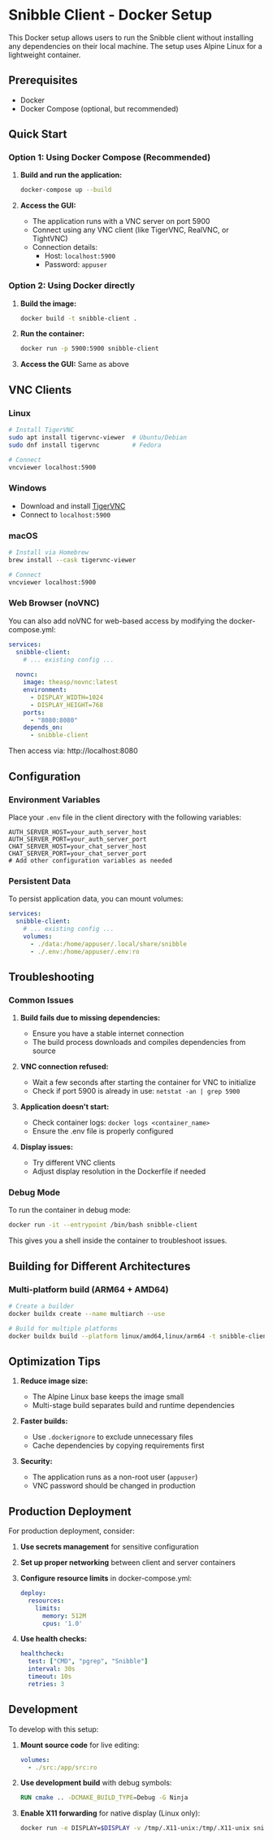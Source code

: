 # Snibble Client - Docker Setup

This Docker setup allows users to run the Snibble client without installing any dependencies on their local machine. The setup uses Alpine Linux for a lightweight container.

## Prerequisites

- Docker
- Docker Compose (optional, but recommended)

## Quick Start

### Option 1: Using Docker Compose (Recommended)

1. **Build and run the application:**
   ```bash
   docker-compose up --build
   ```

2. **Access the GUI:**
   - The application runs with a VNC server on port 5900
   - Connect using any VNC client (like TigerVNC, RealVNC, or TightVNC)
   - Connection details:
     - Host: `localhost:5900`
     - Password: `appuser`

### Option 2: Using Docker directly

1. **Build the image:**
   ```bash
   docker build -t snibble-client .
   ```

2. **Run the container:**
   ```bash
   docker run -p 5900:5900 snibble-client
   ```

3. **Access the GUI:** Same as above

## VNC Clients

### Linux
```bash
# Install TigerVNC
sudo apt install tigervnc-viewer  # Ubuntu/Debian
sudo dnf install tigervnc         # Fedora

# Connect
vncviewer localhost:5900
```

### Windows
- Download and install [TigerVNC](https://tigervnc.org/)
- Connect to `localhost:5900`

### macOS
```bash
# Install via Homebrew
brew install --cask tigervnc-viewer

# Connect
vncviewer localhost:5900
```

### Web Browser (noVNC)
You can also add noVNC for web-based access by modifying the docker-compose.yml:

```yaml
services:
  snibble-client:
    # ... existing config ...
  
  novnc:
    image: theasp/novnc:latest
    environment:
      - DISPLAY_WIDTH=1024
      - DISPLAY_HEIGHT=768
    ports:
      - "8080:8080"
    depends_on:
      - snibble-client
```

Then access via: http://localhost:8080

## Configuration

### Environment Variables
Place your `.env` file in the client directory with the following variables:
```
AUTH_SERVER_HOST=your_auth_server_host
AUTH_SERVER_PORT=your_auth_server_port
CHAT_SERVER_HOST=your_chat_server_host
CHAT_SERVER_PORT=your_chat_server_port
# Add other configuration variables as needed
```

### Persistent Data
To persist application data, you can mount volumes:

```yaml
services:
  snibble-client:
    # ... existing config ...
    volumes:
      - ./data:/home/appuser/.local/share/snibble
      - ./.env:/home/appuser/.env:ro
```

## Troubleshooting

### Common Issues

1. **Build fails due to missing dependencies:**
   - Ensure you have a stable internet connection
   - The build process downloads and compiles dependencies from source

2. **VNC connection refused:**
   - Wait a few seconds after starting the container for VNC to initialize
   - Check if port 5900 is already in use: `netstat -an | grep 5900`

3. **Application doesn't start:**
   - Check container logs: `docker logs <container_name>`
   - Ensure the .env file is properly configured

4. **Display issues:**
   - Try different VNC clients
   - Adjust display resolution in the Dockerfile if needed

### Debug Mode
To run the container in debug mode:

```bash
docker run -it --entrypoint /bin/bash snibble-client
```

This gives you a shell inside the container to troubleshoot issues.

## Building for Different Architectures

### Multi-platform build (ARM64 + AMD64)
```bash
# Create a builder
docker buildx create --name multiarch --use

# Build for multiple platforms
docker buildx build --platform linux/amd64,linux/arm64 -t snibble-client:latest .
```

## Optimization Tips

1. **Reduce image size:**
   - The Alpine Linux base keeps the image small
   - Multi-stage build separates build and runtime dependencies

2. **Faster builds:**
   - Use `.dockerignore` to exclude unnecessary files
   - Cache dependencies by copying requirements first

3. **Security:**
   - The application runs as a non-root user (`appuser`)
   - VNC password should be changed in production

## Production Deployment

For production deployment, consider:

1. **Use secrets management** for sensitive configuration
2. **Set up proper networking** between client and server containers
3. **Configure resource limits** in docker-compose.yml:
   ```yaml
   deploy:
     resources:
       limits:
         memory: 512M
         cpus: '1.0'
   ```

4. **Use health checks:**
   ```yaml
   healthcheck:
     test: ["CMD", "pgrep", "Snibble"]
     interval: 30s
     timeout: 10s
     retries: 3
   ```

## Development

To develop with this setup:

1. **Mount source code** for live editing:
   ```yaml
   volumes:
     - ./src:/app/src:ro
   ```

2. **Use development build** with debug symbols:
   ```dockerfile
   RUN cmake .. -DCMAKE_BUILD_TYPE=Debug -G Ninja
   ```

3. **Enable X11 forwarding** for native display (Linux only):
   ```bash
   docker run -e DISPLAY=$DISPLAY -v /tmp/.X11-unix:/tmp/.X11-unix snibble-client
   ```
